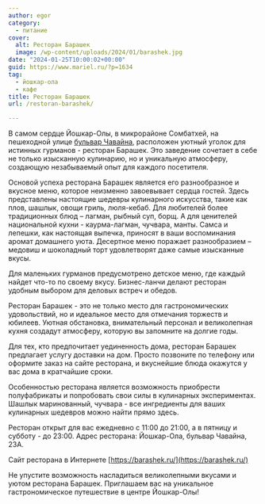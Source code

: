```yaml
---
author: egor
category:
  - питание
cover:
  alt: Ресторан Барашек
  image: /wp-content/uploads/2024/01/barashek.jpg
date: "2024-01-25T10:00:02+00:00"
guid: https://www.mariel.ru/?p=1634
tag:
  - йошкар-ола
  - кафе
title: Ресторан Барашек
url: /restoran-barashek/

---
```

В самом сердце Йошкар-Олы, в микрорайоне Сомбатхей, на пешеходной улице [бульвар Чавайна](/chavajna/), расположен уютный уголок для истинных гурманов \- ресторан Барашек. Это заведение сочетает в себе не только изысканную кулинарию, но и уникальную атмосферу, создающую незабываемый опыт для каждого посетителя.

Основой успеха ресторана Барашек является его разнообразное и вкусное меню, которое неизменно завоевывает сердца гостей. Здесь представлены настоящие шедевры кулинарного искусства, такие как плов, шашлык, овощи гриль, люля\-кебаб. Для любителей более традиционных блюд – лагман, рыбный суп, борщ. А для ценителей национальной кухни \- каурма\-лагман, чучвара, манты. Самса и лепешки, как настоящая выпечка, приносят в ваши воспоминания аромат домашнего уюта. Десертное меню поражает разнообразием – медовиш и шоколадный торт удовлетворят даже самые изысканные вкусы.

Для маленьких гурманов предусмотрено детское меню, где каждый найдет что\-то по своему вкусу. Бизнес\-ланчи делают ресторан удобным выбором для деловых встреч и обедов.

Ресторан Барашек \- это не только место для гастрономических удовольствий, но и идеальное место для отмечания торжеств и юбилеев. Уютная обстановка, внимательный персонал и великолепная кухня создадут атмосферу, которую вы запомните на долгие годы.

Для тех, кто предпочитает уединенность дома, ресторан Барашек предлагает услугу доставки на дом. Просто позвоните по телефону или оформите заказ на сайте ресторана, и вкуснейшие блюда окажутся у вас дома в кратчайшие сроки.

Особенностью ресторана является возможность приобрести полуфабрикаты и попробовать свои силы в кулинарных экспериментах. Шашлык маринованный, чучвара \- все ингредиенты для ваших кулинарных шедевров можно найти прямо здесь.

Ресторан открыт для вас ежедневно с 11:00 до 21:00, а в пятницу и субботу - до 23:00. Адрес ресторана: Йошкар-Ола, бульвар Чавайна, 23А.

Сайт ресторана в Интернете [https://barashek.ru/](https://barashek.ru/)

Не упустите возможность насладиться великолепными вкусами и уютом ресторана Барашек. Приглашаем вас на уникальное гастрономическое путешествие в центре Йошкар-Олы!
